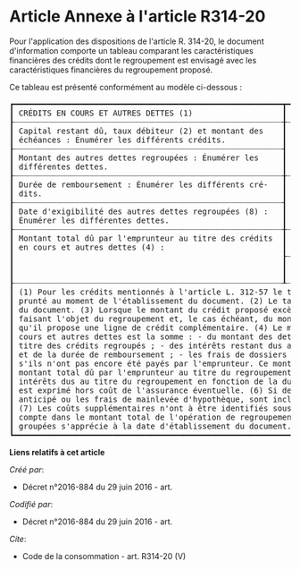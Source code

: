 # Article Annexe à l'article R314-20

Pour l'application des dispositions de l'article R. 314-20, le document d'information comporte un tableau comparant les
caractéristiques financières des crédits dont le regroupement est envisagé avec les caractéristiques financières du
regroupement proposé. 

Ce tableau est présenté conformément au modèle ci-dessous : 

<pre>
┏━━━━━━━━━━━━━━━━━━━━━━━━━━━━━━━━━━━━━━━━━━━━━━━━━━━━━━━━━┳━━━━━━━━━━━━━━━━━━━━━━━━━━━━━━━━━━━━━━━━━━━━━━━━━━━━━━━━━━━━━━━━━┓
┃ CRÉDITS EN COURS ET AUTRES DETTES (1)                   ┃ REGROUPEMENT DE CRÉDIT PROPOSÉ                                  ┃
┠┈┈┈┈┈┈┈┈┈┈┈┈┈┈┈┈┈┈┈┈┈┈┈┈┈┈┈┈┈┈┈┈┈┈┈┈┈┈┈┈┈┈┈┈┈┈┈┈┈┈┈┈┈┈┈┈┈╂┈┈┈┈┈┈┈┈┈┈┈┈┈┈┈┈┈┈┈┈┈┈┈┈┈┈┈┈┈┈┈┈┈┈┈┈┈┈┈┈┈┈┈┈┈┈┈┈┈┈┈┈┈┈┈┈┈┈┈┈┈┈┈┈┈┨
┃ Capital restant dû, taux débiteur (2) et montant des    ┃ Montant, taux débiteur (2) et montant des échéances du regrou-  ┃
┃ échéances : Énumérer les différents crédits.            ┃ pement (3) :                                                    ┃
┠┈┈┈┈┈┈┈┈┈┈┈┈┈┈┈┈┈┈┈┈┈┈┈┈┈┈┈┈┈┈┈┈┈┈┈┈┈┈┈┈┈┈┈┈┈┈┈┈┈┈┈┈┈┈┈┈┈┨                                                                 ┃
┃ Montant des autres dettes regroupées : Énumérer les     ┃                                                                 ┃
┃ différentes dettes.                                     ┃                                                                 ┃
┠┈┈┈┈┈┈┈┈┈┈┈┈┈┈┈┈┈┈┈┈┈┈┈┈┈┈┈┈┈┈┈┈┈┈┈┈┈┈┈┈┈┈┈┈┈┈┈┈┈┈┈┈┈┈┈┈┈╂┈┈┈┈┈┈┈┈┈┈┈┈┈┈┈┈┈┈┈┈┈┈┈┈┈┈┈┈┈┈┈┈┈┈┈┈┈┈┈┈┈┈┈┈┈┈┈┈┈┈┈┈┈┈┈┈┈┈┈┈┈┈┈┈┈┨
┃ Durée de remboursement : Énumérer les différents cré-   ┃ Durée de remboursement :                                        ┃
┃ dits.                                                   ┃                                                                 ┃
┠┈┈┈┈┈┈┈┈┈┈┈┈┈┈┈┈┈┈┈┈┈┈┈┈┈┈┈┈┈┈┈┈┈┈┈┈┈┈┈┈┈┈┈┈┈┈┈┈┈┈┈┈┈┈┈┈┈┨                                                                 ┃
┃ Date d'exigibilité des autres dettes regroupées (8) :   ┃                                                                 ┃
┃ Énumérer les différentes dettes.                        ┃                                                                 ┃
┠┈┈┈┈┈┈┈┈┈┈┈┈┈┈┈┈┈┈┈┈┈┈┈┈┈┈┈┈┈┈┈┈┈┈┈┈┈┈┈┈┈┈┈┈┈┈┈┈┈┈┈┈┈┈┈┈┈╂┈┈┈┈┈┈┈┈┈┈┈┈┈┈┈┈┈┈┈┈┈┈┈┈┈┈┈┈┈┈┈┈┈┈┈┈┈┈┈┈┈┈┈┈┈┈┈┈┈┈┈┈┈┈┈┈┈┈┈┈┈┈┈┈┈┨
┃ Montant total dû par l'emprunteur au titre des crédits  ┃ Montant total dû par l'emprunteur au titre du regroupement pro- ┃
┃ en cours et autres dettes (4) :                         ┃ posé (5,6) :                                                    ┃
┃                                                         ┠┈┈┈┈┈┈┈┈┈┈┈┈┈┈┈┈┈┈┈┈┈┈┈┈┈┈┈┈┈┈┈┈┈┈┈┈┈┈┈┈┈┈┈┈┈┈┈┈┈┈┈┈┈┈┈┈┈┈┈┈┈┈┈┈┈┨
┃                                                         ┃ Coûts supplémentaires (7) : par exemple, indemnités de rembour- ┃
┃                                                         ┃ sement anticipé, frais de mainlevée d'hypothèque.               ┃
┠┈┈┈┈┈┈┈┈┈┈┈┈┈┈┈┈┈┈┈┈┈┈┈┈┈┈┈┈┈┈┈┈┈┈┈┈┈┈┈┈┈┈┈┈┈┈┈┈┈┈┈┈┈┈┈┈┈┸┈┈┈┈┈┈┈┈┈┈┈┈┈┈┈┈┈┈┈┈┈┈┈┈┈┈┈┈┈┈┈┈┈┈┈┈┈┈┈┈┈┈┈┈┈┈┈┈┈┈┈┈┈┈┈┈┈┈┈┈┈┈┈┈┈┨
┃ (1) Pour les crédits mentionnés à l'article L. 312-57 le tableau est établi en fonction du capital effectivement em-      ┃
┃ prunté au moment de l'établissement du document. (2) Le taux débiteur est celui en cours au moment de l'établissement     ┃
┃ du document. (3) Lorsque le montant du crédit proposé excède la somme des capitaux restant dus au titre des contrats      ┃
┃ faisant l'objet du regroupement et, le cas échéant, du montant des autres dettes, le prêteur indique dans le tableau      ┃
┃ qu'il propose une ligne de crédit complémentaire. (4) Le montant total dû par l'emprunteur au titre des crédits en        ┃
┃ cours et autres dettes est la somme : - du montant des dettes autres que les crédits ; - du capital restant dû au         ┃
┃ titre des crédits regroupés ; - des intérêts restant dus au titre des crédits regroupés, en fonction du taux débiteur     ┃
┃ et de la durée de remboursement ; - les frais de dossiers et de garanties éventuels associés aux crédits regroupés,       ┃
┃ s'ils n'ont pas encore été payés par l'emprunteur. Ce montant est exprimé hors coût de l'assurance éventuelle. (5) Le     ┃
┃ montant total dû par l'emprunteur au titre du regroupement proposé est la somme : - du montant du regroupement ; - des    ┃
┃ intérêts dus au titre du regroupement en fonction de la durée de remboursement mentionnés dans le tableau. Ce montant     ┃
┃ est exprimé hors coût de l'assurance éventuelle. (6) Si des coûts annexes, tels que les indemnités de remboursement       ┃
┃ anticipé ou les frais de mainlevée d'hypothèque, sont inclus dans ce montant, le prêteur l'indique dans le tableau.       ┃
┃ (7) Les coûts supplémentaires n'ont à être identifiés sous cette rubrique que si leur financement n'est pas pris en       ┃
┃ compte dans le montant total de l'opération de regroupement envisagée. (8) La date d'exigibilité des autres dettes re-    ┃
┃ groupées s'apprécie à la date d'établissement du document.                                                                ┃
┗━━━━━━━━━━━━━━━━━━━━━━━━━━━━━━━━━━━━━━━━━━━━━━━━━━━━━━━━━━━━━━━━━━━━━━━━━━━━━━━━━━━━━━━━━━━━━━━━━━━━━━━━━━━━━━━━━━━━━━━━━━━┛
</pre>


**Liens relatifs à cet article**

_Créé par_:

  - Décret n°2016-884 du 29 juin 2016 - art.

_Codifié par_:

  - Décret n°2016-884 du 29 juin 2016 - art.

_Cite_:

  - Code de la consommation - art. R314-20 (V)
